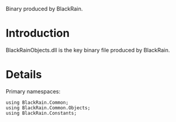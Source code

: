 Binary produced by BlackRain.

# Introduction #

BlackRainObjects.dll is the key binary file produced by BlackRain.


# Details #

Primary namespaces:
```
using BlackRain.Common;
using BlackRain.Common.Objects;
using BlackRain.Constants;
```